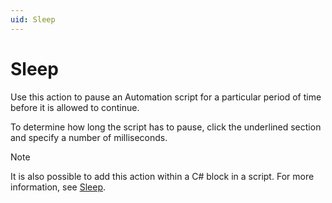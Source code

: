 ```yaml
---
uid: Sleep
---
```


# Sleep

Use this action to pause an Automation script for a particular period of time before it is allowed to continue.

To determine how long the script has to pause, click the underlined section and specify a number of milliseconds.

> [!NOTE]
> It is also possible to add this action within a C# block in a script. For more information, see [Sleep](xref:Skyline.DataMiner.Automation.Engine.Sleep(System.Int32)).
